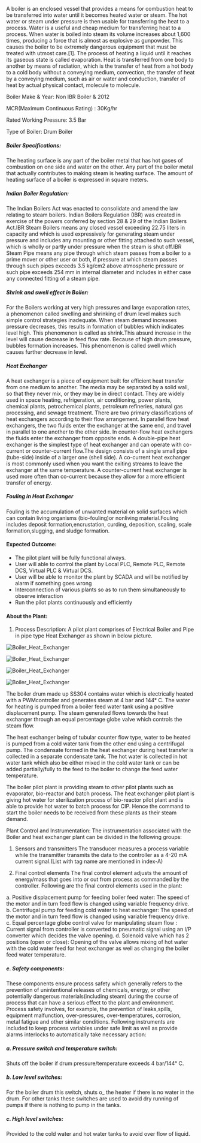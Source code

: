 A boiler is an enclosed vessel that provides a means for combustion heat to be transferred into water until it becomes heated water or steam. The hot water or steam under pressure is then usable for transferring the heat to a process. Water is a useful and cheap medium for transferring heat to a process. When water is boiled into steam its volume increases about 1,600 times, producing a force that is almost as explosive as gunpowder. This causes the boiler to be extremely dangerous equipment that must be treated with utmost care.[1]. The process of heating a liquid until it reaches its gaseous state is called evaporation. Heat is transferred from one body to another by means of radiation, which is the transfer of heat from a hot body to a cold body without a conveying medium, convection, the transfer of heat by a conveying medium, such as air or water and conduction, transfer of heat by actual physical contact, molecule to molecule.

Boiler Make & Year: Non IBR Boiler & 2012

MCR(Maximum Continuous Rating) : 30Kg/hr

Rated Working Pressure: 3.5 Bar

Type of Boiler: Drum Boiler


##### Boiler Specifications: 

The heating surface is any part of the boiler metal that has hot gases of combustion on one side and water on the other. Any part of the boiler metal that actually contributes to making steam is heating surface. The amount of heating surface of a boiler is expressed in square meters.

##### Indian Boiler Regulation:

The Indian Boilers Act was enacted to consolidate and amend the law relating to steam boilers. Indian Boilers Regulation (IBR) was created in exercise of the powers conferred by section 28 & 29 of the Indian Boilers Act.IBR Steam Boilers means any closed vessel exceeding 22.75 liters in capacity and which is used expressively for generating steam under pressure and includes any mounting or other fitting attached to such vessel, which is wholly or partly under pressure when the steam is shut off.IBR Steam Pipe means any pipe through which steam passes from a boiler to a prime mover or other user or both, if pressure at which steam passes through such pipes exceeds 3.5 kg/cm2 above atmospheric pressure or such pipe exceeds 254 mm in internal diameter and includes in either case any connected fitting of a steam pipe.

##### Shrink and swell effect in Boiler:

For the Boilers working at very high pressures and large evaporation rates, a phenomenon called swelling and shrinking of drum level makes such simple control strategies inadequate. When steam demand increases pressure decreases, this results in formation of bubbles which indicates level high. This phenomenon is called as shrink.This absurd increase in the level will cause decrease in feed flow rate. Because of high drum pressure, bubbles formation increases. This phenomenon is called swell which causes further decrease in level.

##### Heat Exchanger

A heat exchanger is a piece of equipment built for efficient heat transfer from one medium to another. The media may be separated by a solid wall, so that they never mix, or they may be in direct contact. They are widely used in space heating, refrigeration, air conditioning, power plants, chemical plants, petrochemical plants, petroleum refineries, natural gas processing, and sewage treatment. There are two primary classifications of heat exchangers according to their flow arrangement. In parallel flow heat exchangers, the two fluids enter the exchanger at the same end, and travel in parallel to one another to the other side. In counter-flow heat exchangers the fluids enter the exchanger from opposite ends. A double-pipe heat exchanger is the simplest type of heat exchanger and can operate with co-current or counter-current flow.The design consists of a single small pipe (tube-side) inside of a larger one (shell side). A co-current heat exchanger is most commonly used when you want the exiting streams to leave the exchanger at the same temperature. A counter-current heat exchanger is used more often than co-current because they allow for a more efficient transfer of energy.

##### Fouling in Heat Exchanger

Fouling is the accumulation of unwanted material on solid surfaces which can contain living organisms (bio-fouling)or nonliving material.Fouling includes deposit formation,encrustation, curding, deposition, scaling, scale formation,slugging, and sludge formation.

#### Expected Outcome:

-	The pilot plant will be fully functional always.
-	User will able to control the plant by Local PLC, Remote PLC, Remote DCS, Virtual PLC & Virtual DCS.
-	User will be able to monitor the plant by SCADA and will be notified by alarm if something goes wrong
-	Interconnection of various plants so as to run them simultaneously to observe  interaction
-	Run the pilot plants continuously and efficiently

#### About the Plant:

1.	Process Description:
A pilot plant comprises of Electrical Boiler and Pipe in pipe type Heat Exchanger as shown in below picture. 

![*Boiler_Heat_Exchanger* ](images/boiler_heat_exchanger.png)

![*Boiler_Heat_Exchanger* ](images/BOILER_HEAT-EXCHANGER.png)


![*Boiler_Heat_Exchanger* ](images/boiler_and_heat_exchanger_pilot_plant.png)

![*Boiler_Heat_Exchanger* ](images/local_panel_for_boiler_and_heat_exchanger.png)



The boiler drum made up SS304 contains water which is electrically heated with a PWMcontroller and generates steam at 4 bar and 144° C. The water for heating is pumped from a boiler feed water tank using a positive displacement pump. The steam generated flows towards the heat exchanger through an equal percentage globe valve which controls the steam flow. 

The heat exchanger being of tubular counter flow type, water to be heated is pumped from a cold water tank from the other end using a centrifugal pump. The condensate formed in the heat exchanger during heat transfer is collected in a separate condensate tank. The hot water is collected in hot water tank which also be either mixed in the cold water tank or can be added partially/fully to the feed to the boiler to change the feed water temperature.

The boiler pilot plant is providing steam to other pilot plants such as evaporator, bio-reactor and batch process. The heat exchanger pilot plant is giving hot water for sterilization process of bio-reactor pilot plant and is able to provide hot water to batch process for CIP. Hence the command to start the boiler needs to be received from these plants as their steam demand.


Plant Control and Instrumentation:
The instrumentation associated with the Boiler and heat exchanger plant can be divided in the following groups:

1.	Sensors and transmitters
The transducer measures a process variable while the transmitter transmits the data to the controller as a 4-20 mA current signal.(List with tag name are mentioned in index-A)

2.	Final control elements
The final control element adjusts the amount of energy/mass that goes into or out from process as commanded by the controller. Following are the final control elements used in the plant:

a.	Positive displacement pump for feeding boiler feed water: The speed of the motor and in turn feed flow is changed using variable frequency drive.
b.	Centrifugal pump for feeding cold water to heat exchanger: The speed of the motor and in turn feed flow is changed using variable frequency drive.
c.	Equal percentage globe control valve for manipulating steam flow : Current signal from controller is converted to pneumatic signal using an I/P converter which decides the valve opening.
d.	Solenoid valve which has 2 positions (open or close): Opening of the valve allows mixing of hot water with the cold water feed for heat exchanger as well as changing the boiler feed water temperature.

##### e. Safety components: 

These components ensure process safety which generally refers to the prevention of unintentional releases of chemicals, energy, or other potentially dangerous materials(including steam) during the course of process that can have a serious effect to the plant and environment. Process safety involves, for example, the prevention of leaks,spills, equipment malfunction, over-pressures, over-temperatures, corrosion, metal fatigue and other similar conditions. Following instruments are included to keep process variables under safe limit as well as provide alarms interlocks to automatically take necessary action:

##### a. Pressure switch and temperature switch: 

Shuts off the boiler if drum pressure/temperature exceeds 4 bar/144° C.

##### b. Low level switches: 

For the boiler drum this switch, shuts o_ the heater if there is no water in the drum. For other tanks these switches are used to avoid dry running of pumps if there is nothing to pump in the tanks.

##### c. High level switches:

Provided to the cold water and hot water tanks to avoid over flow of liquid.
